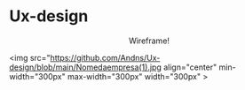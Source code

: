 # Ux-design
<p align= "center" >Wireframe! </p>

<img src="https://github.com/Andns/Ux-design/blob/main/Nomedaempresa(1).jpg align="center" min-width="300px" max-width="300px" width="300px" >
